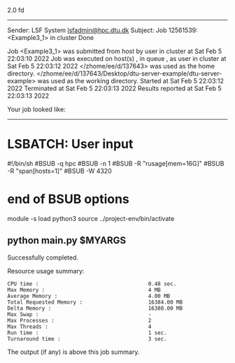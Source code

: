 2.0 fd

------------------------------------------------------------
Sender: LSF System <lsfadmin@hpc.dtu.dk>
Subject: Job 12561539: <Example3_1> in cluster <dcc> Done

Job <Example3_1> was submitted from host <n-62-27-19> by user <s183905> in cluster <dcc> at Sat Feb  5 22:03:10 2022
Job was executed on host(s) <n-62-31-2>, in queue <hpc>, as user <s183905> in cluster <dcc> at Sat Feb  5 22:03:12 2022
</zhome/ee/d/137643> was used as the home directory.
</zhome/ee/d/137643/Desktop/dtu-server-example/dtu-server-example> was used as the working directory.
Started at Sat Feb  5 22:03:12 2022
Terminated at Sat Feb  5 22:03:13 2022
Results reported at Sat Feb  5 22:03:13 2022

Your job looked like:

------------------------------------------------------------
# LSBATCH: User input
#!/bin/sh
#BSUB -q hpc
#BSUB -n 1
#BSUB -R "rusage[mem=16G]"
#BSUB -R "span[hosts=1]"
#BSUB -W 4320
# end of BSUB options
module -s load python3
source ../project-env/bin/activate

python main.py $MYARGS
------------------------------------------------------------

Successfully completed.

Resource usage summary:

    CPU time :                                   0.48 sec.
    Max Memory :                                 4 MB
    Average Memory :                             4.00 MB
    Total Requested Memory :                     16384.00 MB
    Delta Memory :                               16380.00 MB
    Max Swap :                                   -
    Max Processes :                              2
    Max Threads :                                4
    Run time :                                   1 sec.
    Turnaround time :                            3 sec.

The output (if any) is above this job summary.

